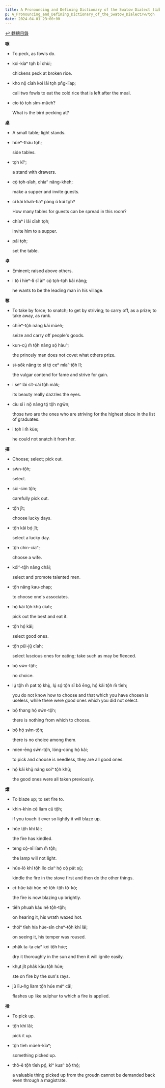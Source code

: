 ```yaml
---
title: A Pronouncing and Defining Dictionary of the Swatow Dialect (汕頭方言音義字典) / to̤h
p: A_Pronouncing_and_Defining_Dictionary_of_the_Swatow_Dialect/w/to̤h
date: 2024-04-01 23:00:00
---
```


[↩️ 轉總目錄](/A_Pronouncing_and_Defining_Dictionary_of_the_Swatow_Dialect)


**啄**
- To peck, as fowls do.

- koi-kíaⁿ to̤h bí chùi;

  chickens peck at broken rice.

- kho nŏ̤ cîah koi lâi to̤h pn̄g-lîap;

  call two fowls to eat the cold rice that is left after the meal.

- cío tó̤ to̤h sĭm-mûeh?

  What is the bird pecking at?

**桌**
- A small table; light stands.

- hûeⁿ-thâu to̤h;

  side tables.

- to̤h kīⁿ;

  a stand with drawers.

- cò̤ to̤h-sîah, chíaⁿ nâng-kheh;

  make a supper and invite guests.

- cí kâi khah-tiaⁿ pàng ŭ kúi to̤h?

  How many tables for guests can be spread in this room?

- chíaⁿ i lâi cîah to̤h;

  invite him to a supper.

- pái to̤h;

  set the table.

**卓**
- Eminent; raised above others.

- i tŏ̤ i hieⁿ-lí sĭ àiⁿ cò̤ to̤h-to̤h kâi nâng;

  he wants to be the leading man in his village.

**奪**
- To take by force; to snatch; to get by striving; to carry off, as a prize; to take away, as rank.

- chíeⁿ-tô̤h nâng kâi mûeh;

  seize and carry off people's goods.

- kun-cṳ́ m̄ tô̤h nâng só̤ hàuⁿ;

  the princely man does not covet what others prize.

- sì-sôk nâng to sĭ tó̤ ceⁿ mîaⁿ tô̤h lĭ;

  the vulgar contend for fame and strive for gain.

- i seⁿ lâi sît-căi tô̤h mâk;

  its beauty really dazzles the eyes.

- cĭu sĭ i nŏ̤ nâng tó̤ tô̤h ngŵn;

  those two are the ones who are striving for the highest place in the list of graduates.

- i to̤h i m̄ kùe;

  he could not snatch it from her.

**擇**
- Choose; select; pick out.

- sẃn-tô̤h;

  select.

- sòi-sim tô̤h;

  carefully pick out.

- tô̤h jît;

  choose lucky days.

- tô̤h kâi bó̤ jît;

  select a lucky day.

- tô̤h chin-cîaⁿ;

  choose a wife.

- kóiⁿ-tô̤h nâng châi;

  select and promote talented men.

- tô̤h nâng kau-chap;

  to choose one's associates.

- hó̤ kâi tô̤h khṳ̀ cîah;

  pick out the best and eat it.

- tô̤h hó̤ kâi;

  select good ones.

- tô̤h pûi-jṳ̆ cîah;

  select luscious ones for eating; take such as may be fleeced.

- bô̤ sẃn-tô̤h;

  no choice.

- lṳ́ tô̤h m̄ pat tò̤ khṳ̀, lṳ́ só̤ tô̤h sĭ bô ēng, hó̤ kâi tô̤h m̄ tîeh;

  you do not know how to choose and that which you have chosen is useless, while there were good ones which you did not select.

- bô̤ thang hó̤ sẃn-tô̤h;

  there is nothing from which to choose.

- bô̤ hó̤ sẃn-tô̤h;

  there is no choice among them.

- míen-ēng sẃn-tô̤h, lóng-cóng hó̤ kâi;

  to pick and choose is needless, they are all good ones.

- hó̤ kâi khṳ̂ nâng soiⁿ tô̤h khṳ̀;

  the good ones were all taken previously.

**𤏲**
- To blaze up; to set fire to.

- khin-khin cē líam cū tô̤h;

  if you touch it ever so lightly it will blaze up.

- húe tô̤h khí lâi;

  the fire has kindled.

- teng cò̤-nî líam m̄ tô̤h;

  the lamp will not light.

- húe-lô khí tô̤h lío cìaⁿ hó̤ cò̤ pât sṳ̄;

  kindle the fire in the stove first and then do the other things.

- cí-hûe kâi húe nĕ tô̤h-tô̤h tŏ̤-kò̤;

  the fire is now blazing up brightly.

- tiêh phuah kàu nĕ tô̤h-tô̤h;

  on hearing it, his wrath waxed hot.

- thóiⁿ tîeh hía húe-sîn cheⁿ-tô̤h khí lâi;

  on seeing it, his temper was roused.

- phâk ta-ta cìaⁿ kōi tô̤h húe;

  dry it thoroughly in the sun and then it will ignite easily.

- khṳt jît phâk kàu tô̤h húe;

  ste on fire by the sun's rays.

- jû lîu-n̂g líam tô̤h húe méⁿ căi;

  flashes up like sulphur to which a fire is applied.

**拾**
- To pick up.

- tô̤h khí lâi;

  pick it up.

- tô̤h tîeh mûeh-kĭaⁿ;

  something picked up.

- thô-ĕ tô̤h tîeh pó̤, kìⁿ kuaⁿ bô̤ thó̤;

  a valuable thing picked up from the groudn cannot be demanded back even through a magistrate.